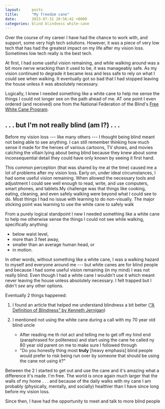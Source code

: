```yaml
---
layout:     posts
title:      "My freedom cane"
date:       2023-07-31 20:56:42 +0000
categories: blind blindness white-cane
---
```


Over the course of my career I have had the chance to work with, and support, some very high tech solutions. However, it was a piece of very low tech that has had the greatest impact on my life after my vision loss. Sometimes low tech really is the best tech.

At first, I had some useful vision remaining, and while walking around was a bit more nerve wracking than it used to be, it was manageably safe. As my vision continued to degrade it became less and less safe to rely on what I could see when walking. It eventually got so bad that I had stopped leaving the house unless it was absolutely necessary.

Logically, I knew I needed something like a white cane to help me sense the things I could not longer see on the path ahead of me. AT one point I even ordered (and received) one from the National Federation of the Blind's [Free White Cane Program](<https://nfb.org/programs-services/free-white-cane-program>).

## . . . but I'm not really blind (am I?) . . . ##

Before my vision loss --- like many others --- I thought being blind meant not being able to see anything. I can still remember thinking how much sense it made for the heroes of various cartoons, TV shows, and movies catching the villain lying about being blind because they knew about some inconsequential detail they could have only known by seeing it first hand.

This common perception (that was shared by me at the time) caused me a lot of problems after my vision loss. Early on, under ideal circumstances, I had some useful vision remaining. When allowed the necessary tools and adjustment I could see well enough to read, write, and use computers, smart phones, and tablets.My challenge was that things like cooking, eating, cleaning, and even safely walking were beyond what I could see to do. Most things I had no issue with learning to do non-visually. The major sticking point was learning to use the white cane to safely walk

From a purely logical standpoint I new I needed something like a white cane to help me otherwise sense the things I could not see while walking, specifically anything:

- below waist level,
- more than 3 feet away,
- smaller than an average human head, or
- in motion.

In other words, without something like a white cane, I was a walking hazard to myself and everyone around me --- but white canes are for blind people and because I had some useful vision remaining (in my mind) I was not really blind. Even though I had a white cane I wouldn't use it which meant never leaving the house unless absolutely necessary. I felt trapped but I didn't _see_ any other options.

Eventually 2 things happened:

1. I found an article that helped me understand blindness a bit better (["A Definition of Blindness" by Kenneth Jernigan](<https://nfb.org/sites/default/files/images/nfb/publications/fr/fr19/fr05si03.htm>))
1. I mentioned not using the white cane during a call with my 70 year old blind uncle

    - After reading me th riot act and telling me to get off my hind end (paraphrased for politeness) and start using the cane he called ny 80 year old parent on me to make sure I followed through
    - "Do you honestly thing most __truly__ [heavy emphasis] blind people would prefer to risk being run over by someone that should be using the cane not using it?"

Between the 2 I started to get out and use the cane and it's amazing what a difference it's made. I'm free. The world is once again much larger that the walls of my home . . . and because of the daily walks with my cane I am probably (physically, mentally, and socially) healthier than I have since long before my vision loss.

Since then, I have had the opportunity to meet and talk to more blind people